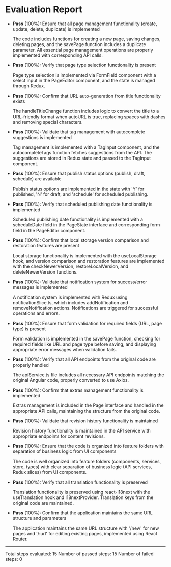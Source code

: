 # Evaluation Report

- **Pass** (100%): Ensure that all page management functionality (create, update, delete, duplicate) is implemented

    The code includes functions for creating a new page, saving changes, deleting pages, and the savePage function includes a duplicate parameter. All essential page management operations are properly implemented with corresponding API calls.

- **Pass** (100%): Verify that page type selection functionality is present

    Page type selection is implemented via FormField component with a select input in the PageEditor component, and the state is managed through Redux.

- **Pass** (100%): Confirm that URL auto-generation from title functionality exists

    The handleTitleChange function includes logic to convert the title to a URL-friendly format when autoURL is true, replacing spaces with dashes and removing special characters.

- **Pass** (100%): Validate that tag management with autocomplete suggestions is implemented

    Tag management is implemented with a TagInput component, and the autocompleteTags function fetches suggestions from the API. The suggestions are stored in Redux state and passed to the TagInput component.

- **Pass** (100%): Ensure that publish status options (publish, draft, schedule) are available

    Publish status options are implemented in the state with 'Y' for published, 'N' for draft, and 'schedule' for scheduled publishing.

- **Pass** (100%): Verify that scheduled publishing date functionality is implemented

    Scheduled publishing date functionality is implemented with a scheduleDate field in the PageState interface and corresponding form field in the PageEditor component.

- **Pass** (100%): Confirm that local storage version comparison and restoration features are present

    Local storage functionality is implemented with the useLocalStorage hook, and version comparison and restoration features are implemented with the checkNewerVersion, restoreLocalVersion, and deleteNewerVersion functions.

- **Pass** (100%): Validate that notification system for success/error messages is implemented

    A notification system is implemented with Redux using notificationSlice.ts, which includes addNotification and removeNotification actions. Notifications are triggered for successful operations and errors.

- **Pass** (100%): Ensure that form validation for required fields (URL, page type) is present

    Form validation is implemented in the savePage function, checking for required fields like URL and page type before saving, and displaying appropriate error messages when validation fails.

- **Pass** (100%): Verify that all API endpoints from the original code are properly handled

    The apiService.ts file includes all necessary API endpoints matching the original Angular code, properly converted to use Axios.

- **Pass** (100%): Confirm that extras management functionality is implemented

    Extras management is included in the Page interface and handled in the appropriate API calls, maintaining the structure from the original code.

- **Pass** (100%): Validate that revision history functionality is maintained

    Revision history functionality is maintained in the API service with appropriate endpoints for content revisions.

- **Pass** (100%): Ensure that the code is organized into feature folders with separation of business logic from UI components

    The code is well organized into feature folders (components, services, store, types) with clear separation of business logic (API services, Redux slices) from UI components.

- **Pass** (100%): Verify that all translation functionality is preserved

    Translation functionality is preserved using react-i18next with the useTranslation hook and I18nextProvider. Translation keys from the original code are maintained.

- **Pass** (100%): Confirm that the application maintains the same URL structure and parameters

    The application maintains the same URL structure with '/new' for new pages and '/:url' for editing existing pages, implemented using React Router.

---

Total steps evaluated: 15
Number of passed steps: 15
Number of failed steps: 0